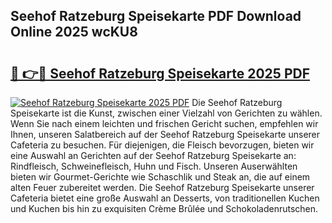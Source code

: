 ## Seehof Ratzeburg Speisekarte PDF Download Online 2025 wcKU8

# <h2><a href="http://gc70zpp.nevu.top/?p=Seehof+Ratzeburg+Speisekarte">🔗 👉🔴 Seehof Ratzeburg Speisekarte 2025 PDF</a></h2>

[![Seehof Ratzeburg Speisekarte 2025 PDF](https://i.imgur.com/dBaPXMq.png)](http://gc70zpp.nevu.top/?p=Seehof+Ratzeburg+Speisekarte)
Die Seehof Ratzeburg Speisekarte ist die Kunst, zwischen einer Vielzahl von Gerichten zu wählen. Wenn Sie nach einem leichten und frischen Gericht suchen, empfehlen wir Ihnen, unseren Salatbereich auf der Seehof Ratzeburg Speisekarte unserer Cafeteria zu besuchen. Für diejenigen, die Fleisch bevorzugen, bieten wir eine Auswahl an Gerichten auf der Seehof Ratzeburg Speisekarte an: Rindfleisch, Schweinefleisch, Huhn und Fisch. Unseren Auserwählten bieten wir Gourmet-Gerichte wie Schaschlik und Steak an, die auf einem alten Feuer zubereitet werden. Die Seehof Ratzeburg Speisekarte unserer Cafeteria bietet eine große Auswahl an Desserts, von traditionellen Kuchen und Kuchen bis hin zu exquisiten Crème Brûlée und Schokoladenrutschen.
